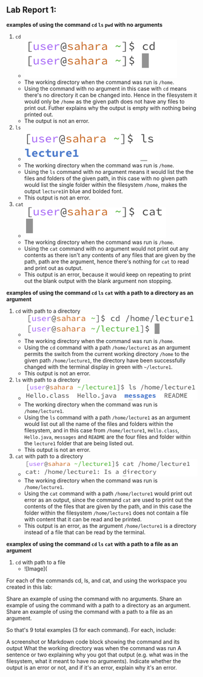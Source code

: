 Lab Report 1:
---
**examples of using the command `cd` `ls` `pwd` with no arguments**
1. `cd`
   * ![Image](cd.png)
   * The working directory when the command was run is `/home`.
   * Using the command with no argument in this case with `cd` means there's no directory it can be changed into. Hence in the filesystem it would only be `/home` as the given path does not have any files to print out. Futher explains why the output is empty with nothing being printed out.
   * The output is not an error.
2. `ls`
   * ![Image](ls.png)
   * The working directory when the command was run is `/home`.
   * Using the `ls` command with no argument means it would list the the files and folders of the given path, in this case with no given path would list the single folder within the filesystem `/home`, makes the output `lecture1`in blue and bolded font.
   * This output is not an error.
3. `cat`
   * ![Image](cat.png)
   * The working directory when the command was run is `/home`.
   * Using the `cat` command with no argument would not print out any contents as there isn't any contents of any files that are given by the path, path are the argument, hence there's nothing for `cat` to read and print out as output.
   * This output is an error, because it would keep on repeating to print out the blank output with the blank argument non stopping.

**examples of using the command `cd` `ls` `cat` with a path to a directory as an argument**
1. `cd` with path to a directory
   * ![Image](cdWithDirectory.png)
   * The working directory when the command was run is `/home`.
   * Using the `cd` command with a path `/home/lecture1` as an argument permits the switch from the current working directory `/home` to the given path `/home/lecture1`, the directory have been successfully changed with the terminal display in green with `~/lecture1`.
   * This output is not an error.
2. `ls` with path to a directory
   * ![Image](lsWithDirectory.png)
   * The working directory when the command was run is `/home/lecture1`.
   * Using the `ls` command with a path `/home/lecture1` as an argument would list out all the name of the files and folders within the filesystem, and in this case from `/home/lecture1`, `Hello.class`, `Hello.java`, `messages` and `README` are the four files and folder within the `lecture1` folder that are being listed out.
   * This output is not an error.
3. `cat` with path to a directory
   * ![Image](catWithDirectory.png)
   * The working directory when the command was run is `/home/lecture1`.
   * Using the `cat` command with a path `/home/lecture1` would print out error as an output, since the command `cat` are used to print out the contents of the files that are given by the path, and in this case the folder within the filesystem `/home/lecture1` does not contain a file with content that it can be read and be printed.
   * This output is an error, as the argument `/home/lecture1` is a directory instead of a file that can be read by the terminal.

**examplex of using the command `cd` `ls` `cat` with a path to a file as an argument**
1. `cd` with path to a file
   * ![Image](






For each of the commands cd, ls, and cat, and using the workspace you created in this lab:

Share an example of using the command with no arguments.
Share an example of using the command with a path to a directory as an argument.
Share an example of using the command with a path to a file as an argument.

So that's 9 total examples (3 for each command). For each, include:

A screenshot or Markdown code block showing the command and its output
What the working directory was when the command was run
A sentence or two explaining why you got that output (e.g. what was in the filesystem, what it meant to have no arguments).
Indicate whether the output is an error or not, and if it's an error, explain why it's an error.
